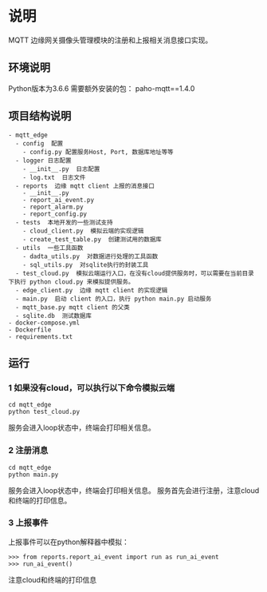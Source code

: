 # 说明

MQTT 边缘网关摄像头管理模块的注册和上报相关消息接口实现。

## 环境说明

Python版本为3.6.6
需要额外安装的包： paho-mqtt==1.4.0

## 项目结构说明

```
- mqtt_edge
  - config  配置
    - config.py 配置服务Host, Port, 数据库地址等等
  - logger 日志配置
    - __init__.py  日志配置
	- log.txt  日志文件
  - reports  边缘 mqtt client 上报的消息接口
    - __init__.py  
    - report_ai_event.py
    - report_alarm.py
	- report_config.py  
  - tests  本地开发的一些测试支持
    - cloud_client.py  模拟云端的实现逻辑
	- create_test_table.py  创建测试用的数据库
  - utils  一些工具函数
    - dadta_utils.py  对数据进行处理的工具函数
	- sql_utils.py  对sqlite执行的封装工具
  - test_cloud.py  模拟云端运行入口，在没有cloud提供服务时，可以需要在当前目录下执行 python cloud.py 来模拟提供服务。
  - edge_client.py  边缘 mqtt client 的实现逻辑
  - main.py  启动 client 的入口，执行 python main.py 启动服务
  - mqtt_base.py mqtt client 的父类
  - sqlite.db  测试数据库
- docker-compose.yml
- Dockerfile
- requirements.txt
```

## 运行

### 1 如果没有cloud，可以执行以下命令模拟云端

```
cd mqtt_edge
python test_cloud.py
```

服务会进入loop状态中，终端会打印相关信息。

### 2 注册消息

```
cd mqtt_edge
python main.py

```

服务会进入loop状态中，终端会打印相关信息。
服务首先会进行注册，注意cloud 和终端的打印信息。

### 3 上报事件

上报事件可以在python解释器中模拟：

```
>>> from reports.report_ai_event import run as run_ai_event
>>> run_ai_event()
```
注意cloud和终端的打印信息


